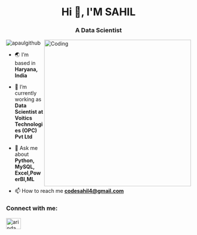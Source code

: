 <h1 align="center">Hi 👋, I'M SAHIL</h1>
<h3 align="center">A Data Scientist</h3>
<img align="right" alt="Coding" width="400" src=https://media.giphy.com/media/LMcB8XospGZO8UQq87/giphy.gif

<p align="left"> <img src="https://komarev.com/ghpvc/?username=apaulgithub&label=Profile%20views&color=0e75b6&style=flat" alt="apaulgithub" /> </p>

- 🌏 I’m based in **Haryana, India**

- 🔭 I’m currently working as **Data Scientist at Voitics Technologies (OPC) Pvt Ltd**

- 💬 Ask me about **Python, MySQL, Excel,PowerBI,ML**

- 📫 How to reach me **codesahil4@gmail.com**

<h3 align="left">Connect with me:</h3>
<p align="left">
<a href="https://www.linkedin.com/in/sahil-singh-45b1b0323" target="blank"><img align="center" src="https://raw.githubusercontent.com/rahuldkjain/github-profile-readme-generator/master/src/images/icons/Social/linked-in-alt.svg" alt="arindam-paul-ds" height="30" width="40" /></a>


